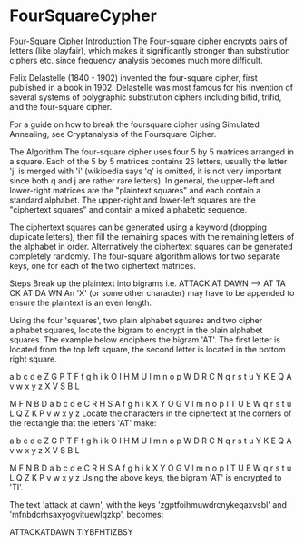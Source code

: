 # FourSquareCypher

Four-Square Cipher
Introduction 
The Four-square cipher encrypts pairs of letters (like playfair), which makes it significantly stronger than substitution ciphers etc. since frequency analysis becomes much more difficult.

Felix Delastelle (1840 - 1902) invented the four-square cipher, first published in a book in 1902. Delastelle was most famous for his invention of several systems of polygraphic substitution ciphers including bifid, trifid, and the four-square cipher.

For a guide on how to break the foursquare cipher using Simulated Annealing, see Cryptanalysis of the Foursquare Cipher.

The Algorithm 
The four-square cipher uses four 5 by 5 matrices arranged in a square. Each of the 5 by 5 matrices contains 25 letters, usually the letter 'j' is merged with 'i' (wikipedia says 'q' is omitted, it is not very important since both q and j are rather rare letters). In general, the upper-left and lower-right matrices are the "plaintext squares" and each contain a standard alphabet. The upper-right and lower-left squares are the "ciphertext squares" and contain a mixed alphabetic sequence.

The ciphertext squares can be generated using a keyword (dropping duplicate letters), then fill the remaining spaces with the remaining letters of the alphabet in order. Alternatively the ciphertext squares can be generated completely randomly. The four-square algorithm allows for two separate keys, one for each of the two ciphertext matrices.

Steps 
Break up the plaintext into bigrams i.e. ATTACK AT DAWN --> AT TA CK AT DA WN
An 'X' (or some other character) may have to be appended to ensure the plaintext is an even length.

Using the four 'squares', two plain alphabet squares and two cipher alphabet squares, locate the bigram to encrypt in the plain alphabet squares. The example below enciphers the bigram 'AT'. The first letter is located from the top left square, the second letter is located in the bottom right square.

 
a b c d e   Z G P T F
f g h i k   O I H M U
l m n o p   W D R C N
q r s t u   Y K E Q A
v w x y z   X V S B L
 
M F N B D   a b c d e
C R H S A   f g h i k
X Y O G V   l m n o p
I T U E W   q r s t u
L Q Z K P   v w x y z
Locate the characters in the ciphertext at the corners of the rectangle that the letters 'AT' make:

 
a b c d e   Z G P T F
f g h i k   O I H M U
l m n o p   W D R C N
q r s t u   Y K E Q A
v w x y z   X V S B L
 
M F N B D   a b c d e
C R H S A   f g h i k
X Y O G V   l m n o p
I T U E W   q r s t u
L Q Z K P   v w x y z
Using the above keys, the bigram 'AT' is encrypted to 'TI'.

The text 'attack at dawn', with the keys 'zgptfoihmuwdrcnykeqaxvsbl' and 'mfnbdcrhsaxyogvituewlqzkp', becomes:

ATTACKATDAWN
TIYBFHTIZBSY

